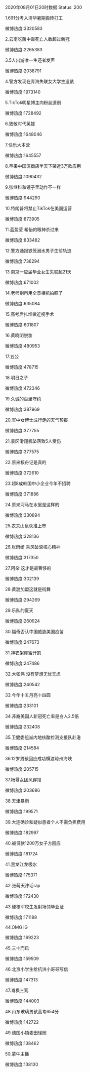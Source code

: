 2020年08月01日20时数据
Status: 200

1.691分考入清华暑期搬砖打工

微博热度:3320583

2.云南吃菌中毒死亡人数超过新冠

微博热度:2265383

3.5人出游唯一生还者发声

微博热度:2038791

4.警方发现在青海失联女大学生遗骸

微博热度:1973140

5.TikTok明星博主向粉丝道别

微博热度:1728492

6.致敬时代英雄

微博热度:1648046

7.快乐大本营

微博热度:1645557

8.苹果中国区商店半天下架近3万款应用

微博热度:1090432

9.张继科和镜子里动作不一样

微博热度:944290

10.特朗普将禁止TikTok在美国运营

微博热度:873905

11.蓝盈莹 希怡的眼神杀过来

微博热度:833482

12.警方通报铁笼溺水男子生前轨迹

微博热度:736294

13.南京一应届毕业女生失联超21天

微博热度:671002

14.老师别再用全景相机拍照了

微博热度:635084

15.高考后扎堆做近视手术

微博热度:601807

16.黄晓明脱妆

微博热度:480953

17.五公

微博热度:478715

18.明日之子

微博热度:472346

19.久诚的百里守约

微博热度:387969

20.军中女博士成行走的天气预报

微博热度:377755

21.景区滑翔机坠落致5人受伤

微博热度:377575

22.原来核舟记是真的

微博热度:372610

23.超8成韩国中小企业今年不招聘

微博热度:371886

24.原来河马在水里是这样的

微博热度:330894

25.农夫山泉获准上市

微博热度:328136

26.张雨绮 乘风破浪核心精神

微博热度:317350

27.阿朵 这才是最奢侈的

微博热度:302139

28.黄渤加盟这就是街舞

微博热度:294269

29.乐队的夏天

微博热度:260924

30.福奇否认中国威胁美国疫苗

微博热度:247673

31.神农架崖蜜开割

微博热度:247486

32.大张伟 没有梦想无忧无虑

微博热度:240542

33.今年十五月亮十四圆

微博热度:233101

34.非裔美国人新冠死亡率是白人2.5倍

微博热度:232408

35.卫健委组派内地核酸检测支援队赴港

微博热度:214584

36.12岁男孩回应成功横渡琼州海峡

微博热度:205715

37.杨幂女团风穿搭

微博热度:203686

38.天津暴雨

微博热度:199571

39.大连确诊和疑似患者个人不需负担费用

微博热度:182997

40.被贷款1200万女子方回应

微博热度:181724

41.黑龙江龙吸水

微博热度:175371

42.张萌天津话rap

微博热度:172430

43.硬核军校生发射场领毕业证

微博热度:171188

44.OMG iG

微博热度:169223

45.三十而已

微博热度:159509

46.北京小学生给抗洪小哥哥写信

微博热度:147313

47.肖枫三观

微博热度:144003

48.山东玻璃男孩高考654分

微博热度:142722

49.德国小镇麦田怪圈

微博热度:138462

50.蒙牛主播

微博热度:138130

